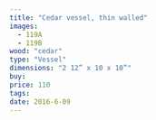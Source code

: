 ```yaml
---
title: "Cedar vessel, thin walled"
images:
  - 119A
  - 119B
wood: "cedar"
type: "Vessel"
dimensions: "2 12” x 10 x 10”"
buy:
price: 110
tags:
date: 2016-6-09
---
```


